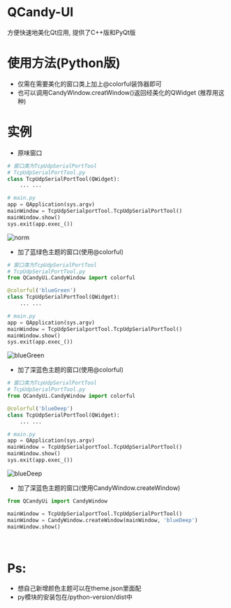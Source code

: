 # QCandy-UI
方便快速地美化Qt应用, 提供了C++版和PyQt版


# 使用方法(Python版)
* 仅需在需要美化的窗口类上加上@colorful装饰器即可
* 也可以调用CandyWindow.creatWindow()返回经美化的QWidget (推荐用这种)

# 实例
* 原味窗口
```python
# 窗口类为TcpUdpSerialPortTool
# TcpUdpSerialPortTool.py
class TcpUdpSerialPortTool(QWidget):
    ... ...

# main.py
app = QApplication(sys.argv)
mainWindow = TcpUdpSerialportTool.TcpUdpSerialPortTool()
mainWindow.show()
sys.exit(app.exec_())
```
![norm](https://i.loli.net/2018/07/04/5b3c404bde41f.png)
  
  
* 加了蓝绿色主题的窗口(使用@colorful)
```python
# 窗口类为TcpUdpSerialPortTool
# TcpUdpSerialPortTool.py
from QCandyUi.CandyWindow import colorful

@colorful('blueGreen')
class TcpUdpSerialPortTool(QWidget):
    ... ...

# main.py
app = QApplication(sys.argv)
mainWindow = TcpUdpSerialportTool.TcpUdpSerialPortTool()
mainWindow.show()
sys.exit(app.exec_())
```
![blueGreen](https://i.loli.net/2018/07/04/5b3c412bc2977.png)
  
  
* 加了深蓝色主题的窗口(使用@colorful)
```python
# 窗口类为TcpUdpSerialPortTool
# TcpUdpSerialPortTool.py
from QCandyUi.CandyWindow import colorful

@colorful('blueDeep')
class TcpUdpSerialPortTool(QWidget):
    ... ...

# main.py
app = QApplication(sys.argv)
mainWindow = TcpUdpSerialportTool.TcpUdpSerialPortTool()
mainWindow.show()
sys.exit(app.exec_())
```
![blueDeep](https://i.loli.net/2018/07/04/5b3ca389e4e53.png)
* 加了深蓝色主题的窗口(使用CandyWindow.createWindow)
```python
from QCandyUi import CandyWindow

mainWindow = TcpUdpSerialportTool.TcpUdpSerialPortTool()
mainWindow = CandyWindow.createWindow(mainWindow, 'blueDeep')
mainWindow.show()
```
<br>

# Ps:
* 想自己新增颜色主题可以在theme.json里面配
* py模块的安装包在/python-version/dist中

